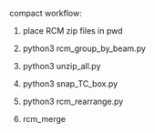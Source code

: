 compact workflow:

1) place RCM zip files in pwd

2) python3 rcm_group_by_beam.py
3) python3 unzip_all.py
4) python3 snap_TC_box.py
5) python3 rcm_rearrange.py
6) rcm_merge
